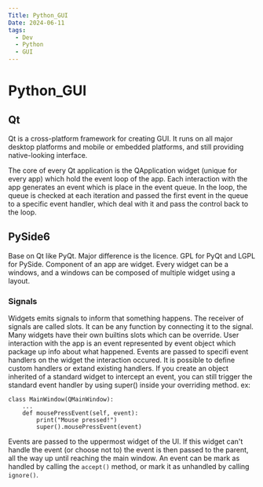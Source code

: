 ```yaml
---
Title: Python_GUI
Date: 2024-06-11
tags:
  - Dev
  - Python
  - GUI
---
```


# Python_GUI 

## Qt

Qt is a cross-platform framework for creating GUI. It runs on all major desktop platforms and mobile or embedded platforms, 
and still providing native-looking interface.

The core of every Qt application is the QApplication widget (unique for every app) which hold the event loop of the app.
Each interaction with the app generates an event which is place in the event queue. In the loop, 
the queue is checked at each iteration and passed the first event in the queue to a specific event handler, which deal with it 
and pass the control back to the loop.


## PySide6

Base on Qt like PyQt. Major difference is the licence. GPL for PyQt and LGPL for PySide.
Component of an app are widget. Every widget can be a windows, and a windows can be composed of multiple widget using a layout.

### Signals

Widgets emits signals to inform that something happens.
The receiver of signals are called slots. It can be any function by connecting it to the signal. Many widgets have their own builtins slots
which can be override.
User interaction with the app is an event represented by event object which package up info about what happened.
Events are passed to specifi event handlers on the widget the interaction occured. It is possible to define custom handlers or
extand existing handlers. 
If you create an object inherited of a standard widget to intercept an event, you can still trigger the standard event handler
by using super() inside your overriding method.
ex: 
```
class MainWindow(QMainWindow):
    ...
    def mousePressEvent(self, event):
        print("Mouse pressed!")
        super().mousePressEvent(event)
```

Events are passed to the uppermost widget of the UI. If this widget can't handle the event (or choose not to) the event is then
passed to the parent, all the way up until reaching the main window. An event can be mark as handled by calling the ```accept()``` 
method, or mark it as unhandled by calling ```ignore()```.

